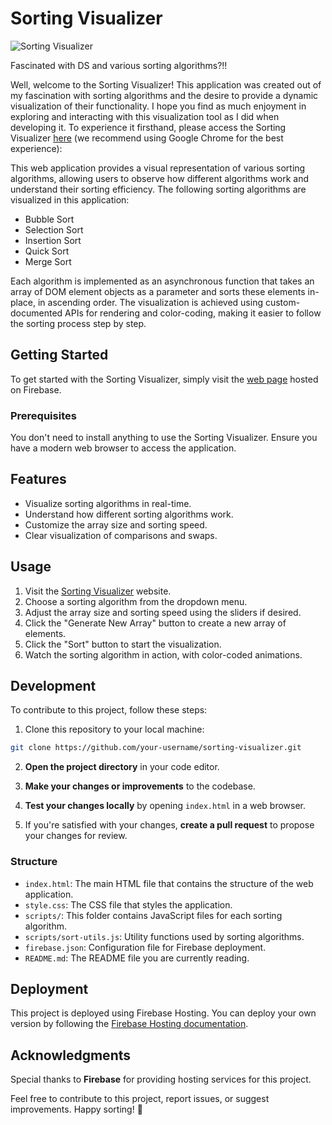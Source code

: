 # Sorting Visualizer

![Sorting Visualizer](./images/logo.png)

Fascinated with DS and various sorting algorithms?!!

Well, welcome to the Sorting Visualizer! This application was created out of my fascination with sorting algorithms and the desire to provide a dynamic visualization of their functionality. I hope you find as much enjoyment in exploring and interacting with this visualization tool as I did when developing it. To experience it firsthand, please access the Sorting Visualizer [here](https://sorting-visualizer-9474.web.app) (we recommend using Google Chrome for the best experience):

This web application provides a visual representation of various sorting algorithms, allowing users to observe how different algorithms work and understand their sorting efficiency. The following sorting algorithms are visualized in this application:

- Bubble Sort
- Selection Sort
- Insertion Sort
- Quick Sort
- Merge Sort

Each algorithm is implemented as an asynchronous function that takes an array of DOM element objects as a parameter and sorts these elements in-place, in ascending order. The visualization is achieved using custom-documented APIs for rendering and color-coding, making it easier to follow the sorting process step by step.

## Getting Started

To get started with the Sorting Visualizer, simply visit the [web page](https://sorting-visualizer-9474.web.app) hosted on Firebase.

### Prerequisites

You don't need to install anything to use the Sorting Visualizer. Ensure you have a modern web browser to access the application.

## Features

- Visualize sorting algorithms in real-time.
- Understand how different sorting algorithms work.
- Customize the array size and sorting speed.
- Clear visualization of comparisons and swaps.

## Usage

1. Visit the [Sorting Visualizer](https://sorting-visualizer-9474.web.app) website.
2. Choose a sorting algorithm from the dropdown menu.
3. Adjust the array size and sorting speed using the sliders if desired.
4. Click the "Generate New Array" button to create a new array of elements.
5. Click the "Sort" button to start the visualization.
6. Watch the sorting algorithm in action, with color-coded animations.

## Development

To contribute to this project, follow these steps:

1.  Clone this repository to your local machine:

   ```bash
   git clone https://github.com/your-username/sorting-visualizer.git
   ```

2. **Open the project directory** in your code editor.

3. **Make your changes or improvements** to the codebase.

4. **Test your changes locally** by opening `index.html` in a web browser.

5. If you're satisfied with your changes, **create a pull request** to propose your changes for review.

### Structure

- `index.html`: The main HTML file that contains the structure of the web application.
- `style.css`: The CSS file that styles the application.
- `scripts/`: This folder contains JavaScript files for each sorting algorithm.
- `scripts/sort-utils.js`: Utility functions used by sorting algorithms.
- `firebase.json`: Configuration file for Firebase deployment.
- `README.md`: The README file you are currently reading.

## Deployment

This project is deployed using Firebase Hosting. You can deploy your own version by following the [Firebase Hosting documentation](https://firebase.google.com/docs/hosting).

## Acknowledgments

Special thanks to **Firebase** for providing hosting services for this project.

Feel free to contribute to this project, report issues, or suggest improvements. Happy sorting! 🚀
